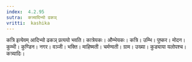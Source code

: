 ```yaml
---
index:  4.2.95
sutra:  कत्र्यादिभ्यो ढकञ्
vritti:  kashika 
---
```


कत्रि इत्येवम् आदिभ्यो ढकञ् प्रत्ययो भवति। कात्रेयकः। औम्भेयकः। कत्रि। उम्भि। पुष्कर। मोदन। कुम्भी। कुण्डिन। नगर। वञ्जी। भक्ति। माहिष्मती। चर्मण्वती। ग्राम। उख्या। कुड्याया यलोपश्च। कत्र्यादिः।


